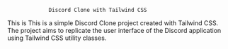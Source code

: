                  Discord Clone with Tailwind CSS
This is This is a simple Discord Clone project created with Tailwind CSS.
The project aims to replicate the user interface of the Discord application using Tailwind CSS utility classes.
